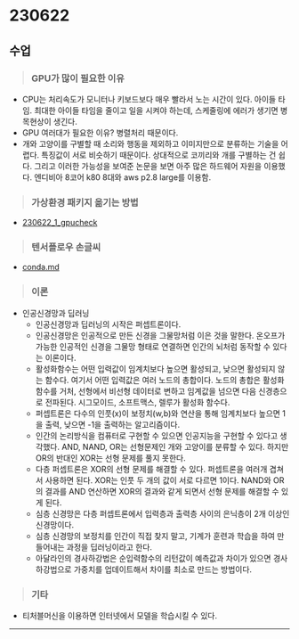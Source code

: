 # 230622
## 수업
>### GPU가 많이 필요한 이유
  - CPU는 처리속도가 모니터나 키보드보다 매우 빨라서 노는 시간이 있다. 아이들 타임. 최대한 아이들 타임을 줄이고 일을 시켜야 하는데, 스케줄링에 에러가 생기면 병목현상이 생긴다.
  - GPU 여러대가 필요한 이유? 병렬처리 때문이다.
  - 개와 고양이를 구별할 때 소리와 행동을 제외하고 이미지만으로 분류하는 기술을 어렵다. 특징값이 서로 비슷하기 때문이다. 상대적으로 코끼리와 개를 구별하는 건 쉽다. 그리고 이러한 가능성을 보여준 논문을 보면 아주 많은 하드웨어 자원을 이용했다. 엔디비아 8코어 k80 8대와 aws p2.8 large를 이용함.
>### 가상환경 패키지 옮기는 방법
  - [230622_1_gpucheck](../../../3_deep_learning/0622_1_gpucheck.ipynb)
>### 텐서플로우 손글씨
  - [conda.md](../../../기타/conda.md)
>### 이론
  - 인공신경망과 딥러닝
    - 인공신경망과 딥러닝의 시작은 퍼셉트론이다. 
    - 인공신경망은 인공적으로 만든 신경을 그물망처럼 이은 것을 말한다. 온오프가 가능한 인공적인 신경을 그물망 형태로 연결하면 인간의 뇌처럼 동작할 수 있다는 이론이다.
    - 활성화함수는 어떤 입력값이 임계치보다 높으면 활성되고, 낮으면 활성되지 않는 함수다. 여기서 어떤 입력값은 여러 노드의 총합이다. 노드의 총합은 활성화 함수를 거처, 선형에서 비선형 데이터로 변하고 임계값을 넘으면 다음 신경층으로 전파된다. 시그모이드, 소프트맥스, 렐루가 활성화 함수다.
    - 퍼셉트론은 다수의 인풋(x)이 보정치(w,b)와 연산을 통해 임계치보다 높으면 1을 출력, 낮으면 -1을 출력하는 알고리즘이다.
    - 인간의 논리방식을 컴퓨터로 구현할 수 있으면 인공지능을 구현할 수 있다고 생각했다. AND, NAND, OR는 선형문제인 개와 고양이를 분류할 수 있다. 하지만 OR의 반대인 XOR는 선형 문제를 풀지 못한다.
    - 다층 퍼셉트론은 XOR의 선형 문제를 해결할 수 있다. 퍼셉트론을 여러개 겹쳐서 사용하면 된다. XOR는 인풋 두 개의 값이 서로 다르면 1이다. NAND와 OR의 결과를 AND 연산하면 XOR의 결과와 같게 되면서 선형 문제를 해결할 수 있게 된다.
    - 심층 신경망은 다층 퍼셉트론에서 입력층과 출력층 사이의 은닉층이 2개 이상인 신경망이다.
    - 심층 신경망의 보정치를 인간이 직접 찾지 말고, 기계가 훈련과 학습을 하여 만들어내는 과정을 딥러닝이라고 한다.
    - 아달라인의 경사하강법은 순입력함수의 리턴값이 예측값과 차이가 있으면 경사하강법으로 가중치를 업데이트해서 차이를 최소로 만드는 방법이다.

>### 기타
  - 티처블머신을 이용하면 인터넷에서 모델을 학습시킬 수 있다.
---
  